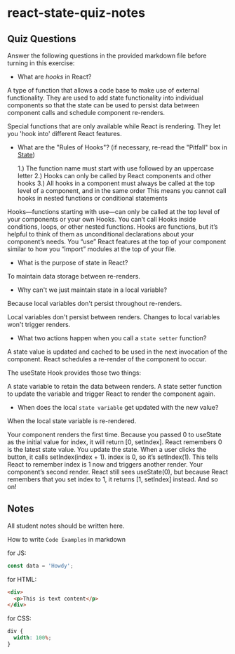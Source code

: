 # react-state-quiz-notes

## Quiz Questions

Answer the following questions in the provided markdown file before turning in this exercise:

- What are _hooks_ in React?

A type of function that allows a code base to make use of external functionality.
They are used to add state functionality into individual components so that the state can be used to persist data between component calls and schedule component re-renders.

Special functions that are only available while React is rendering.
They let you 'hook into' different React features.

- What are the "Rules of Hooks"? (if necessary, re-read the "Pitfall" box in [State](https://react.dev/learn/state-a-components-memory))

  1.) The function name must start with use followed by an uppercase letter
  2.) Hooks can only be called by React components and other hooks
  3.) All hooks in a component must always be called at the top level of a component, and in the same order
  This means you cannot call hooks in nested functions or conditional statements

Hooks—functions starting with use—can only be called at the top level of your components or your own Hooks. You can’t call Hooks inside conditions, loops, or other nested functions. Hooks are functions, but it’s helpful to think of them as unconditional declarations about your component’s needs. You “use” React features at the top of your component similar to how you “import” modules at the top of your file.

- What is the purpose of state in React?

To maintain data storage between re-renders.

- Why can't we just maintain state in a local variable?

Because local variables don't persist throughout re-renders.

Local variables don't persist between renders.
Changes to local variables won't trigger renders.

- What two actions happen when you call a `state setter` function?

A state value is updated and cached to be used in the next invocation of the component.
React schedules a re-render of the component to occur.

The useState Hook provides those two things:

A state variable to retain the data between renders.
A state setter function to update the variable and trigger React to render the component again.

- When does the local `state variable` get updated with the new value?

When the local state variable is re-rendered.

Your component renders the first time. Because you passed 0 to useState as the initial value for index, it will return [0, setIndex]. React remembers 0 is the latest state value.
You update the state. When a user clicks the button, it calls setIndex(index + 1). index is 0, so it’s setIndex(1). This tells React to remember index is 1 now and triggers another render.
Your component’s second render. React still sees useState(0), but because React remembers that you set index to 1, it returns [1, setIndex] instead.
And so on!

## Notes

All student notes should be written here.

How to write `Code Examples` in markdown

for JS:

```javascript
const data = 'Howdy';
```

for HTML:

```html
<div>
  <p>This is text content</p>
</div>
```

for CSS:

```css
div {
  width: 100%;
}
```
